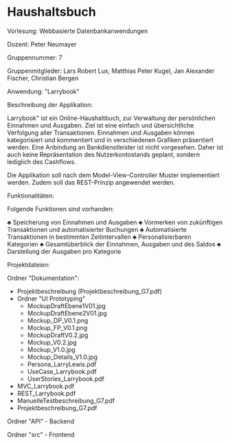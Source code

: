 
# Haushaltsbuch

Vorlesung:  Webbasierte Datenbankanwendungen 

Dozent: Peter Neumayer

Gruppennummer:  7

Gruppenmitglieder: Lars Robert Lux, Matthias Peter Kugel, Jan Alexander Fischer, Christian Bergen 

Anwendung: "Larrybook" 

Beschreibung der Applikation: 

Larrybook" ist ein Online-Haushaltbuch, zur Verwaltung der persönlichen Einnahmen und Ausgaben. Ziel ist eine einfach und übersichtliche Verfolgung aller Transaktionen. Einnahmen und Ausgaben können kategorisiert und kommentiert und in verschiedenen Grafiken präsentiert werden. Eine Anbindung an Bankdienstleister ist nicht vorgesehen. Daher ist auch keine Repräsentation des Nutzerkontostands geplant, sondern lediglich des Cashflows.


Die Applikation soll nach dem Model-View-Controller Muster implementiert werden. Zudem soll das REST-Prinzip angewendet werden.

Funktionalitäten: 

Folgende Funktionen sind vorhanden: 

♣	Speicherung von Einnahmen und Ausgaben
♣	Vormerken von zukünftigen Transaktionen und automatisierter Buchungen
♣	Automatisierte Transaktionen in bestimmten Zeitintervallen 
♣	Personalisierbaren Kategorien
♣	Gesamtüberblick der Einnahmen, Ausgaben und des Saldos 
♣	Darstellung der Ausgaben pro Kategorie


Projektdateien:

  Ordner "Dokumentation": 
  
  - Projektbeschreibung (Projektbeschreibung_G7.pdf)
  - Ordner "UI Prototyping"
      - MockupDraftEbene1V01.jpg
      - MockupDraftEbene2V01.jpg
      - Mockup_DP_V0.1.png
      - Mockup_FP_V0.1.png
      - MockupDraftV0.2.jpg
      - Mockup_V0.2.jpg
      - Mockup_V1.0.jpg
      - Mockup_Details_V1.0.jpg
      - Persona_LarryLewis.pdf
      - UseCase_Larrybook.pdf
      - UserStories_Larrybook.pdf
  - MVC_Larrybook.pdf
  - REST_Larrybook.pdf
  - ManuelleTestbeschreibung_G7.pdf
  - Projektbeschreibung_G7.pdf
  
  Ordner "API" - Backend
  
  Ordner "src" - Frontend
                  


